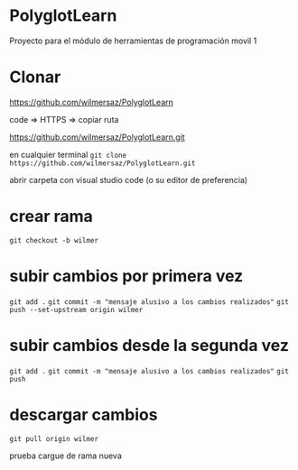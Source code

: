 # PolyglotLearn
Proyecto para el módulo de herramientas de programación movil 1

# Clonar

https://github.com/wilmersaz/PolyglotLearn

code => HTTPS => copiar ruta

https://github.com/wilmersaz/PolyglotLearn.git

en cualquier terminal
`git clone https://github.com/wilmersaz/PolyglotLearn.git`

abrir carpeta con visual studio code (o su editor de preferencia)
# crear rama
`git checkout -b wilmer`

# subir cambios por primera vez
`git add .`
`git commit -m "mensaje alusivo a los cambios realizados"`
`git push --set-upstream origin wilmer`

# subir cambios desde la segunda vez
`git add .`
`git commit -m "mensaje alusivo a los cambios realizados"`
`git push`

# descargar cambios
`git pull origin wilmer`

prueba cargue de rama nueva